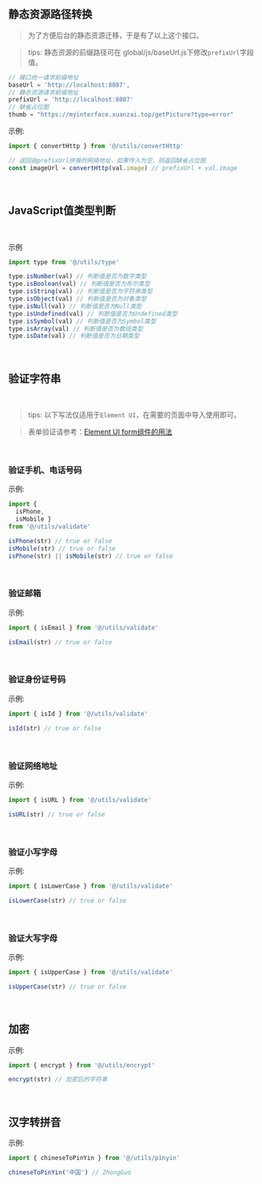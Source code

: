 
## 静态资源路径转换

> 为了方便后台的静态资源迁移，于是有了以上这个接口。

> tips: 静态资源的前缀路径可在 global/js/baseUrl.js下修改`prefixUrl`字段值。

```js
// 接口统一请求前缀地址
baseUrl = 'http://localhost:8087',
// 静态资源请求前缀地址
prefixUrl = 'http://localhost:8087'
// 缺省占位图
thumb = "https://myinterface.xuanzai.top/getPicture?type=error"
```

示例:
```js
import { convertHttp } from '@/utils/convertHttp'

// 返回由prefixUrl拼接的网络地址，如果传入为空，则返回缺省占位图
const imageUrl = convertHttp(val.image) // prefixUrl + val.image
```

<br/>

## JavaScript值类型判断

<br/>

示例
```js
import type from '@/utils/type'

type.isNumber(val) // 判断值是否为数字类型
type.isBoolean(val) // 判断值是否为布尔类型
type.isString(val) // 判断值是否为字符串类型
type.isObject(val) // 判断值是否为对象类型
type.isNull(val) // 判断值是否为Null类型
type.isUndefined(val) // 判断值是否为Undefined类型
type.isSymbol(val) // 判断值是否为Symbol类型
type.isArray(val) // 判断值是否为数组类型
type.isDate(val) // 判断值是否为日期类型
```

<br/>

## 验证字符串

<br/>

> tips: 以下写法仅适用于`Element UI`，在需要的页面中导入使用即可。

> 表单验证请参考：[Element UI form组件的用法](https://element.eleme.cn/#/zh-CN/component/form)

<br/>

### 验证手机、电话号码

示例:
```js
import { 
  isPhone, 
  isMobile } 
from '@/utils/validate'

isPhone(str) // true or false
isMobile(str) // true or false
isPhone(str) || isMobile(str) // true or false
```

<br/>

### 验证邮箱

示例:
```js
import { isEmail } from '@/utils/validate'

isEmail(str) // true or false
```

<br/>

### 验证身份证号码

示例:
```js
import { isId } from '@/utils/validate'

isId(str) // true or false
```

<br/>

### 验证网络地址

示例:
```js
import { isURL } from '@/utils/validate'

isURL(str) // true or false
```

<br/>

### 验证小写字母

示例:
```js
import { isLowerCase } from '@/utils/validate'

isLowerCase(str) // true or false
```

<br/>

### 验证大写字母

示例:
```js
import { isUpperCase } from '@/utils/validate'

isUpperCase(str) // true or false
```

<br/>

## 加密

示例:
```js
import { encrypt } from '@/utils/encrypt'

encrypt(str) // 加密后的字符串
```

<br/>

## 汉字转拼音

示例:
```js
import { chineseToPinYin } from '@/utils/pinyin'

chineseToPinYin('中国') // ZhongGuo
```

<br/>
